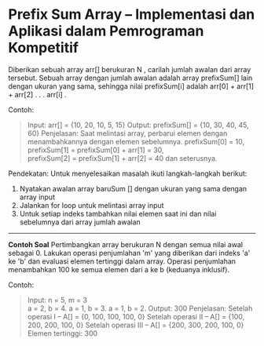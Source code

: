 # Prefix Sum Array – Implementasi dan Aplikasi dalam Pemrograman Kompetitif
Diberikan sebuah array arr[] berukuran N , carilah jumlah awalan dari array tersebut. Sebuah array dengan jumlah awalan adalah array prefixSum[] lain dengan ukuran yang sama, sehingga nilai prefixSum[i] adalah arr[0] + arr[1] + arr[2] . . . arr[i] .

Contoh: 

> Input: arr[] = {10, 20, 10, 5, 15} 
> Output: prefixSum[] = {10, 30, 40, 45, 60} 
> Penjelasan: Saat melintasi array, perbarui elemen dengan menambahkannya dengan elemen sebelumnya. 
> prefixSum[0] = 10,  
> prefixSum[1] = prefixSum[0] + arr[1] = 30,  
> prefixSum[2] = prefixSum[1] + arr[2] = 40 dan seterusnya.


Pendekatan: Untuk menyelesaikan masalah ikuti langkah-langkah berikut:

1. Nyatakan awalan array baruSum [] dengan ukuran yang sama dengan array input
2. Jalankan for loop untuk melintasi array input
3. Untuk setiap indeks tambahkan nilai elemen saat ini dan nilai sebelumnya dari array jumlah awalan

---
**Contoh Soal**
Pertimbangkan array berukuran N dengan semua nilai awal sebagai 0. Lakukan operasi penjumlahan 'm' yang diberikan dari indeks 'a' ke 'b' dan evaluasi elemen tertinggi dalam array. Operasi penjumlahan menambahkan 100 ke semua elemen dari a ke b (keduanya inklusif). 

Contoh:  

> Input: n = 5, m = 3  
> a = 2, b = 4. 
> a = 1, b = 3. 
> a = 1, b = 2. 
> Output: 300 
> Penjelasan: 
> Setelah operasi I – A[] = {0, 100, 100, 100, 0} Setelah 
> operasi II – A[] = {100, 200, 200, 100, 0} 
> Setelah operasi III – A[] = {200, 300, 200, 100, 0} 
> Elemen tertinggi: 300